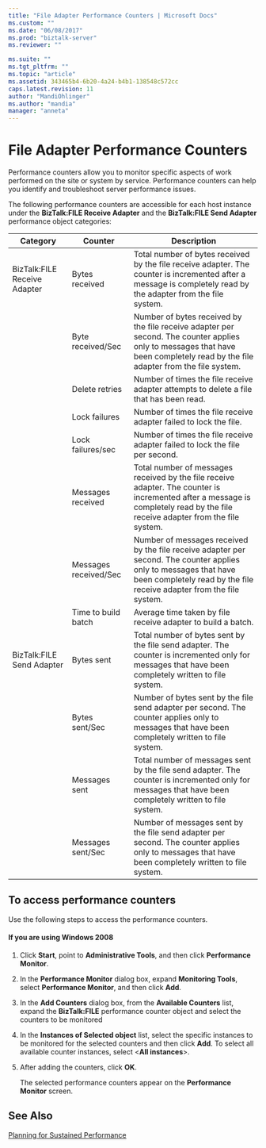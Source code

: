 ```yaml
---
title: "File Adapter Performance Counters | Microsoft Docs"
ms.custom: ""
ms.date: "06/08/2017"
ms.prod: "biztalk-server"
ms.reviewer: ""

ms.suite: ""
ms.tgt_pltfrm: ""
ms.topic: "article"
ms.assetid: 343465b4-6b20-4a24-b4b1-138548c572cc
caps.latest.revision: 11
author: "MandiOhlinger"
ms.author: "mandia"
manager: "anneta"
---
```

# File Adapter Performance Counters
Performance counters allow you to monitor specific aspects of work performed on the site or system by service. Performance counters can help you identify and troubleshoot server performance issues.  
  
 The following performance counters are accessible for each host instance under the **BizTalk:FILE Receive Adapter** and the **BizTalk:FILE Send Adapter** performance object categories:  
  
|**Category**|**Counter**|**Description**|  
|------------------|-----------------|---------------------|  
|BizTalk:FILE Receive Adapter|Bytes received|Total number of bytes received by the file receive adapter. The counter is incremented after a message is completely read by the adapter from the file system.|  
||Byte received/Sec|Number of bytes received by the file receive adapter per second. The counter applies only to messages that have been completely read by the file adapter from the file system.|  
||Delete retries|Number of times the file receive adapter attempts to delete a file that has been read.|  
||Lock failures|Number of times the file receive adapter failed to lock the file.|  
||Lock failures/sec|Number of times the file receive adapter failed to lock the file per second.|  
||Messages received|Total number of messages received by the file receive adapter. The counter is incremented after a message is completely read by the file receive adapter from the file system.|  
||Messages received/Sec|Number of messages received by the file receive adapter per second. The counter applies only to messages that have been completely read by the file receive adapter from the file system.|  
||Time to build batch|Average time taken by file receive adapter to build a batch.|  
|BizTalk:FILE Send Adapter|Bytes sent|Total number of bytes sent by the file send adapter. The counter is incremented only for messages that have been completely written to file system.|  
||Bytes sent/Sec|Number of bytes sent by the file send adapter per second. The counter applies only to messages that have been completely written to file system.|  
||Messages sent|Total number of messages sent by the file send adapter. The counter is incremented only for messages that have been completely written to file system.|  
||Messages sent/Sec|Number of messages sent by the file send adapter per second. The counter applies only to messages that have been completely written to file system.|  
  
## To access performance counters  
 Use the following steps to access the performance counters.  
  
#### If you are using Windows 2008  
  
1.  Click **Start**, point to **Administrative Tools**, and then click **Performance Monitor**.  
  
2.  In the **Performance Monitor** dialog box, expand **Monitoring Tools**, select **Performance Monitor**, and then click **Add**.  
  
3.  In the **Add Counters** dialog box, from the **Available Counters** list, expand the **BizTalk:FILE** performance counter object and select the counters to be monitored  
  
4.  In the **Instances of Selected object** list, select the specific instances to be monitored for the selected counters and then click **Add**.  To select all available counter instances, select \<**All instances**\>.  
  
5.  After adding the counters, click **OK**.  
  
     The selected performance counters appear on the **Performance Monitor** screen.  
  
## See Also  
 [Planning for Sustained Performance](../core/planning-for-sustained-performance.md)